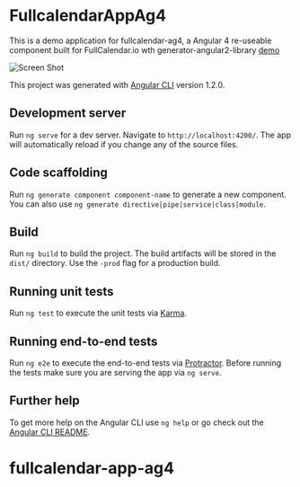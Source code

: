 # FullcalendarAppAg4 

This is a demo application for fullcalendar-ag4, a Angular 4 re-useable component built for FullCalendar.io wth generator-angular2-library [demo](http://fullcalendar-app-ag4.s3-us-west-2.amazonaws.com/index.html)

![Screen Shot](https://user-images.githubusercontent.com/2776485/28501080-168aba7c-6f89-11e7-9e69-a669f4f12b91.png)

This project was generated with [Angular CLI](https://github.com/angular/angular-cli) version 1.2.0.

## Development server

Run `ng serve` for a dev server. Navigate to `http://localhost:4200/`. The app will automatically reload if you change any of the source files.

## Code scaffolding

Run `ng generate component component-name` to generate a new component. You can also use `ng generate directive|pipe|service|class|module`.

## Build

Run `ng build` to build the project. The build artifacts will be stored in the `dist/` directory. Use the `-prod` flag for a production build.

## Running unit tests

Run `ng test` to execute the unit tests via [Karma](https://karma-runner.github.io).

## Running end-to-end tests

Run `ng e2e` to execute the end-to-end tests via [Protractor](http://www.protractortest.org/).
Before running the tests make sure you are serving the app via `ng serve`.

## Further help

To get more help on the Angular CLI use `ng help` or go check out the [Angular CLI README](https://github.com/angular/angular-cli/blob/master/README.md).
# fullcalendar-app-ag4
